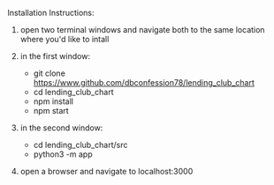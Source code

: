 Installation Instructions:

1) open two terminal windows and navigate both to the same location where you'd like to intall

2) in the first window:
   - git clone https://www.github.com/dbconfession78/lending_club_chart
   - cd lending_club_chart
   - npm install
   - npm start

3) in the second window:
   - cd lending_club_chart/src
   - python3 -m app
   
4) open a browser and navigate to localhost:3000